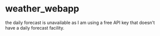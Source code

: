 # weather_webapp
the daily forecast is unavailable as I am using a free API key that doesn't have a daily forecast facility.
